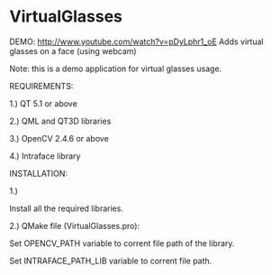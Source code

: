 VirtualGlasses
==============
DEMO: http://www.youtube.com/watch?v=pDyLphr1_oE
Adds virtual glasses on a face (using webcam)

Note: this is a demo application for virtual glasses usage.


REQUIREMENTS:

1.) QT 5.1 or above

2.) QML and QT3D libraries

3.) OpenCV 2.4.6 or above

4.) Intraface library


INSTALLATION:

1.)

 Install all the required libraries.
 
2.) QMake file (VirtualGlasses.pro):

  Set OPENCV_PATH variable to corrent file path of the library.
  
  Set INTRAFACE_PATH_LIB variable to corrent file path.
  
